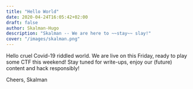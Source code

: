 ```yaml
---
title: "Hello World"
date: 2020-04-24T16:05:42+02:00
draft: false
author: Skalman-Hugo
description: "Skalman -- We are here to ~~stay~~ slay!"
cover: "/images/skalman.png"
---
```


Hello cruel Covid-19 riddled world. We are live on this Friday, ready to play some CTF this weekend!
Stay tuned for write-ups, enjoy our (future) content and hack responsibly!

Cheers,
Skalman
